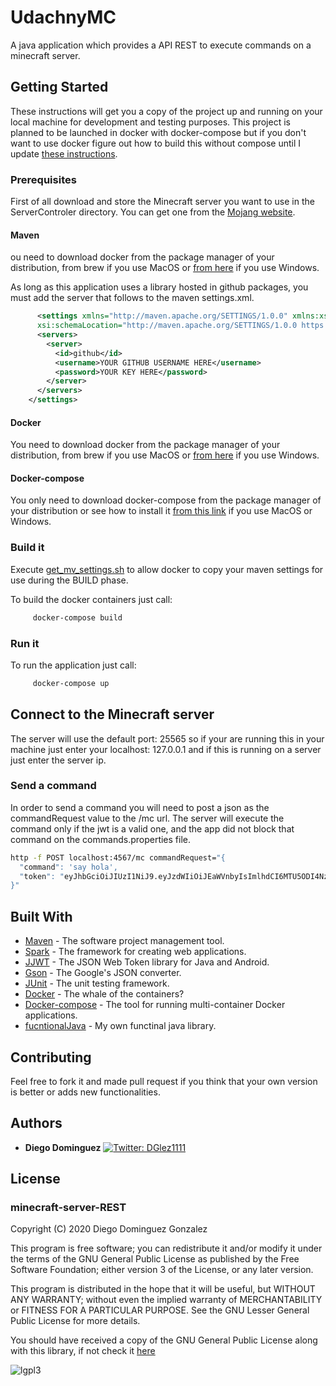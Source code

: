 # UdachnyMC

A java application which provides a API REST to execute commands on a minecraft server.

## Getting Started

These instructions will get you a copy of the project up and running on your local machine for development and testing purposes. This project is planned to be launched in docker with docker-compose but if you don't want to use docker figure out how to build this without compose until I update [these instructions](/docks/DockerlessBuild.md).

### Prerequisites

First of all download and store the Minecraft server you want to use in the ServerControler directory. You can get one from the [Mojang website](https://www.minecraft.net/en-us/download/server/).

#### Maven

ou need to download docker from the package manager of your distribution, from brew if you use MacOS or [from here](https://maven.apache.org/install.html) if you use Windows.

As long as this application uses a library hosted in github packages, you must add the server that follows to the maven settings.xml.

```xml
      <settings xmlns="http://maven.apache.org/SETTINGS/1.0.0" xmlns:xsi="http://www.w3.org/2001/XMLSchema-instance"
      xsi:schemaLocation="http://maven.apache.org/SETTINGS/1.0.0 https://maven.apache.org/xsd/settings-1.0.0.xsd">
      <servers>
        <server>
          <id>github</id>
          <username>YOUR GITHUB USERNAME HERE</username>
          <password>YOUR KEY HERE</password>
        </server>
      </servers>
    </settings>
```

#### Docker 

You need to download docker from the package manager of your distribution, from brew if you use MacOS or [from here](https://docs.docker.com/get-docker/) if you use Windows.

#### Docker-compose 

You only need to download docker-compose from the package manager of your distribution or see how to install it [from this link](https://docs.docker.com/compose/install/) if you use MacOS or Windows. 

### Build it

Execute [get_mv_settings.sh](/get_mv_settings.sh) to allow docker to copy your maven settings for use during the BUILD phase.

To build the docker containers just call:

```bash
     docker-compose build 
```

### Run it 

To run the application just call:

```bash
     docker-compose up
```
## Connect to the Minecraft server

The server will use the default port: 25565 so if your are running this in your machine just enter your localhost: 127.0.0.1 and if this is running on a server just enter the server ip.

### Send a command

In order to send a command you will need to post a json as the commandRequest value to the /mc url. The server will execute 
the command only if the jwt is a valid one, and the app did not block that command on the commands.properties file.

```bash
http -f POST localhost:4567/mc commandRequest="{
  "command": 'say hola',
  "token": "eyJhbGciOiJIUzI1NiJ9.eyJzdWIiOiJEaWVnbyIsImlhdCI6MTU5ODI4Nzk2MywiZXhwIjoxNTk4ODkyNzYzfQ.nQrUuXb_sZWPiZgLacTlSr4STkG4FqCBvdMRT65drzo"
}" 
```
## Built With

* [Maven](https://maven.apache.org/) - The software project management tool.
* [Spark](http://sparkjava.com/) - The framework for creating web applications.
* [JJWT](https://github.com/jwtk/jjwt) - The JSON Web Token library for Java and Android.
* [Gson](https://github.com/google/gson) - The Google's JSON converter.
* [JUnit](https://junit.org/junit4/) - The unit testing framework.
* [Docker](https://www.docker.com/) - The whale of the containers?
* [Docker-compose](https://docs.docker.com/compose/) - The tool for running multi-container Docker applications.
* [fucntionalJava](https://github.com/seniorglez/functionalJava) - My own functinal java library.


## Contributing

Feel free to fork it and made pull request if you think that your own version is better or adds new functionalities. 

## Authors

* **Diego Dominguez**   <a href="https://twitter.com/DGlez1111" target="_blank">
    <img alt="Twitter: DGlez1111" src="https://img.shields.io/twitter/follow/DGlez1111.svg?style=social" />
  </a>

## License

### minecraft-server-REST

Copyright (C) 2020 Diego Dominguez Gonzalez

This program is free software; you can redistribute it and/or modify it under the terms of the GNU General Public License 
as published by the Free Software Foundation; either version 3 of the License, or any later version.

This program is distributed in the hope that it will be useful,
but WITHOUT ANY WARRANTY; without even the implied warranty of
MERCHANTABILITY or FITNESS FOR A PARTICULAR PURPOSE. See the GNU
Lesser General Public License for more details.

You should have received a copy of the GNU General Public
License along with this library, if not check it [here](https://www.gnu.org/licenses/gpl-3.0.txt) 

![lgpl3](https://www.gnu.org/graphics/gplv3-or-later.png)
